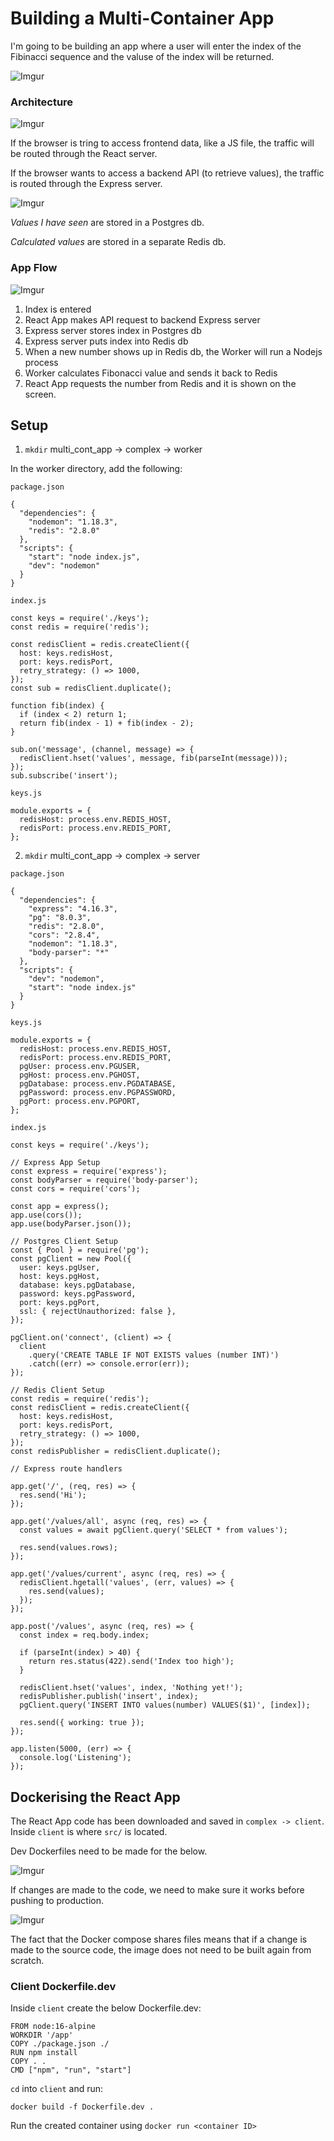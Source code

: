 # Building a Multi-Container App

I'm going to be building an app where a user will enter the index of the Fibinacci sequence and the valuse of the index will be returned.

![Imgur](https://i.imgur.com/zXRD06R.png)

### Architecture
![Imgur](https://i.imgur.com/UJHsOD8.png)

If the browser is tring to access frontend data, like a JS file, the traffic will be routed through the React server.

If the browser wants to access a backend API (to retrieve values), the traffic is routed through the Express server.

![Imgur](https://i.imgur.com/1U6z5qe.png)

*Values I have seen* are stored in a Postgres db.

*Calculated values* are stored in a separate Redis db.

### App Flow

![Imgur](https://i.imgur.com/TT8qcBL.png)

1. Index is entered
2. React App makes API request to backend Express server
3. Express server stores index in Postgres db
4. Express server puts index into Redis db
5. When a new number shows up in Redis db, the Worker will run a Nodejs process
6. Worker calculates Fibonacci value and sends it back to Redis
7. React App requests the number from Redis and it is shown on the screen.

## Setup

1. `mkdir` multi_cont_app -> complex -> worker

In the worker directory, add the following:

`package.json`

```
{
  "dependencies": {
    "nodemon": "1.18.3",
    "redis": "2.8.0"
  },
  "scripts": {
    "start": "node index.js",
    "dev": "nodemon"
  }
}
```

`index.js`

```
const keys = require('./keys');
const redis = require('redis');

const redisClient = redis.createClient({
  host: keys.redisHost,
  port: keys.redisPort,
  retry_strategy: () => 1000,
});
const sub = redisClient.duplicate();

function fib(index) {
  if (index < 2) return 1;
  return fib(index - 1) + fib(index - 2);
}

sub.on('message', (channel, message) => {
  redisClient.hset('values', message, fib(parseInt(message)));
});
sub.subscribe('insert');
```

`keys.js`

```
module.exports = {
  redisHost: process.env.REDIS_HOST,
  redisPort: process.env.REDIS_PORT,
};
```

2. `mkdir` multi_cont_app -> complex -> server

`package.json`

```
{
  "dependencies": {
    "express": "4.16.3",
    "pg": "8.0.3",
    "redis": "2.8.0",
    "cors": "2.8.4",
    "nodemon": "1.18.3",
    "body-parser": "*"
  },
  "scripts": {
    "dev": "nodemon",
    "start": "node index.js"
  }
}
```

`keys.js`

```
module.exports = {
  redisHost: process.env.REDIS_HOST,
  redisPort: process.env.REDIS_PORT,
  pgUser: process.env.PGUSER,
  pgHost: process.env.PGHOST,
  pgDatabase: process.env.PGDATABASE,
  pgPassword: process.env.PGPASSWORD,
  pgPort: process.env.PGPORT,
};
```

`index.js`

```
const keys = require('./keys');

// Express App Setup
const express = require('express');
const bodyParser = require('body-parser');
const cors = require('cors');

const app = express();
app.use(cors());
app.use(bodyParser.json());

// Postgres Client Setup
const { Pool } = require('pg');
const pgClient = new Pool({
  user: keys.pgUser,
  host: keys.pgHost,
  database: keys.pgDatabase,
  password: keys.pgPassword,
  port: keys.pgPort,
  ssl: { rejectUnauthorized: false },
});

pgClient.on('connect', (client) => {
  client
    .query('CREATE TABLE IF NOT EXISTS values (number INT)')
    .catch((err) => console.error(err));
});

// Redis Client Setup
const redis = require('redis');
const redisClient = redis.createClient({
  host: keys.redisHost,
  port: keys.redisPort,
  retry_strategy: () => 1000,
});
const redisPublisher = redisClient.duplicate();

// Express route handlers

app.get('/', (req, res) => {
  res.send('Hi');
});

app.get('/values/all', async (req, res) => {
  const values = await pgClient.query('SELECT * from values');

  res.send(values.rows);
});

app.get('/values/current', async (req, res) => {
  redisClient.hgetall('values', (err, values) => {
    res.send(values);
  });
});

app.post('/values', async (req, res) => {
  const index = req.body.index;

  if (parseInt(index) > 40) {
    return res.status(422).send('Index too high');
  }

  redisClient.hset('values', index, 'Nothing yet!');
  redisPublisher.publish('insert', index);
  pgClient.query('INSERT INTO values(number) VALUES($1)', [index]);

  res.send({ working: true });
});

app.listen(5000, (err) => {
  console.log('Listening');
});

```

## Dockerising the React App

The React App code has been downloaded and saved in `complex -> client`. Inside `client` is where `src/` is located.

Dev Dockerfiles need to be made for the below.

![Imgur](https://i.imgur.com/zM2rXaG.png)

If changes are made to the code, we need to make sure it works before pushing to production.

![Imgur](https://i.imgur.com/2sOlpRN.png)

The fact that the Docker compose shares files means that if a change is made to the source code, the image does not need to be built again from scratch.

### Client Dockerfile.dev
Inside `client` create the below Dockerfile.dev:

```
FROM node:16-alpine
WORKDIR '/app'
COPY ./package.json ./
RUN npm install
COPY . .
CMD ["npm", "run", "start"]
```

`cd` into `client` and run:

```
docker build -f Dockerfile.dev .
```

Run the created container using `docker run <container ID>`